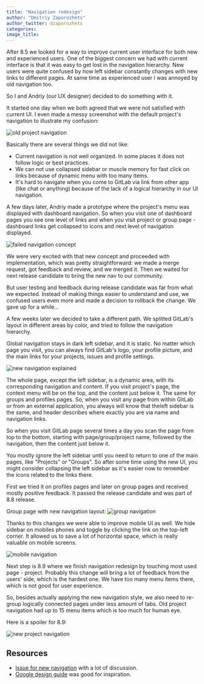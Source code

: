 ```yaml
---
title: "Navigation redesign"
author: "Dmitriy Zaporozhets"
author_twitter: dzaporozhets
categories: 
image_title: 
---
```


After 8.5 we looked for a way to improve current user interface for both new and 
experienced users. One of the biggest concern we had with current interface is 
that it was easy to get lost in the navigation hierarchy. New users were quite 
confused by how left sidebar constantly changes with new links to different pages. 
At same time as experienced user I was annoyed by old navigation too. 

So I and Andriy (our UX designer) decided to do something with it.

<!--more-->

It started one day when we both agreed that we were not satisfied with current UI.
I even made a messy screenshot with the default project's navigation to illustrate my confusion: 

![old project navigation](/images/navigation-redesign/old-pr-nav.png)

Basically there are several things we did not like: 

* Current navigation is not well organized. In some places it does not follow logic 
or best practices.
* We can not use collapsed sidebar or muscle memory for fast click on links because of 
dynamic menu with too many items.
* It's hard to navigate when you come to GitLab via link from other 
app (like chat or anything) because of the lack of a logical hierarchy in our UI navigation. 


A few days later, Andriy made a prototype where the project's menu was displayed with 
dashboard navigation. So when you visit one of dashboard pages you see one level 
of links and when you visit project or group page - dashboard links get collapsed to 
icons and next level of navigation displayed. 

![failed navigation concept](/images/navigation-redesign/concept1.png)

We were very excited with that new concept and proceeded with implementation, which 
was pretty straightforward: we made a merge request, got feedback and review, and 
we merged it. Then we waited for next release candidate to bring the new nav to our community.

But user testing and feedback during release candidate was far from what we expected.
Instead of making things easier to understand and use, we confused users even more 
and made a decision to rollback the change. We gave up for a while...

A few weeks later we decided to take a different path. We splitted 
GitLab's layout in different areas by color, and tried to follow the navigation hierarchy.

Global navigation stays in dark left sidebar, and it is static. No matter which 
page you visit, you can always find GitLab's logo, your profile picture, and 
the main links for your projects, issues and profile settings.

![new navigation explained](/images/navigation-redesign/nav-exp.png)

The whole page, except the left sidebar, is a dynamic area, with its corresponding navigation and content.
If you visit project's page, the context menu will be on the top, and the 
content just below it. The same for groups and profiles pages. So, when you visit 
any page from within GitLab or from an external application, you always will 
know that theleft sidebar is the same, and header describes where exactly 
you are via name and navigation links.

So when you visit GitLab page several times a day you scan the page from top to the bottom, starting with
page/group/project name, followed by the navigation, then the content just below it. 

You mostly ignore the left sidebar until you need to return to one of the main pages, like "Projects" or "Groups". 
So after some time using the new UI, you might consider collapsing the left sidebar as it's easier
now to remember the icons related to the links there.

First we tried it on profiles pages and later on group pages and received mostly positive feedback. 
It passed the release candidate and was part of 8.8 release. 

Group page with new navigation layout: 
![group navigation](/images/navigation-redesign/group-nav.png)

Thanks to this changes we were able to improve mobile UI as well. We hide sidebar
on mobiles phones and toggle by clicking the link on the top-left corner. It allowed us to save 
a lot of horizontal space, which is really valuable on mobile screens. 

![mobile navigation](/images/navigation-redesign/mobile.png)

Next step is 8.9 where we finish navigation redesign by touching most used page - project. 
Probably this change will bring a lot of feedback from the users' side, which is the hardest one. 
We have too many menu items there, which is not good for user experience. 

So, besides actually applying the new navigation style, we also need to re-group logically connected pages
under less amount of tabs. Old project navigation had up to 15 menu items which 
is too much for human eye. 

Here is a spoiler for 8.9: 

![new project navigation](/images/navigation-redesign/project.png)



## Resources

- [Issue for new navigation](https://gitlab.com/gitlab-org/gitlab-ce/issues/14838) with a lot of discussion.
- [Google design guide](https://www.google.com/design/spec/components/tabs.html#tabs-types-of-tabs) was good for inspiration. 


